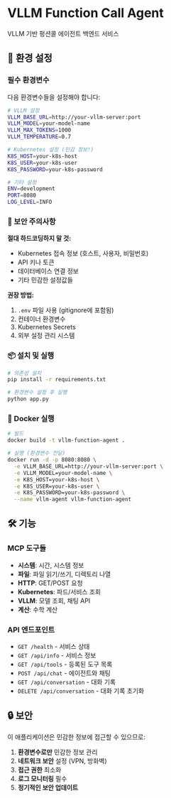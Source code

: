 # VLLM Function Call Agent

VLLM 기반 펑션콜 에이전트 백엔드 서비스

## 🔧 환경 설정

### 필수 환경변수

다음 환경변수들을 설정해야 합니다:

```bash
# VLLM 설정
VLLM_BASE_URL=http://your-vllm-server:port
VLLM_MODEL=your-model-name
VLLM_MAX_TOKENS=1000
VLLM_TEMPERATURE=0.7

# Kubernetes 설정 (민감 정보!)
K8S_HOST=your-k8s-host
K8S_USER=your-k8s-user
K8S_PASSWORD=your-k8s-password

# 기타 설정
ENV=development
PORT=8080
LOG_LEVEL=INFO
```

### 🚨 보안 주의사항

**절대 하드코딩하지 말 것:**
- Kubernetes 접속 정보 (호스트, 사용자, 비밀번호)
- API 키나 토큰
- 데이터베이스 연결 정보
- 기타 민감한 설정값들

**권장 방법:**
1. `.env` 파일 사용 (gitignore에 포함됨)
2. 컨테이너 환경변수
3. Kubernetes Secrets
4. 외부 설정 관리 시스템

### 📦 설치 및 실행

```bash
# 의존성 설치
pip install -r requirements.txt

# 환경변수 설정 후 실행
python app.py
```

### 🐳 Docker 실행

```bash
# 빌드
docker build -t vllm-function-agent .

# 실행 (환경변수 전달)
docker run -d -p 8080:8080 \
  -e VLLM_BASE_URL=http://your-vllm-server:port \
  -e VLLM_MODEL=your-model-name \
  -e K8S_HOST=your-k8s-host \
  -e K8S_USER=your-k8s-user \
  -e K8S_PASSWORD=your-k8s-password \
  --name vllm-agent vllm-function-agent
```

## 🛠️ 기능

### MCP 도구들
- **시스템**: 시간, 시스템 정보
- **파일**: 파일 읽기/쓰기, 디렉토리 나열
- **HTTP**: GET/POST 요청
- **Kubernetes**: 파드/서비스 조회
- **VLLM**: 모델 조회, 채팅 API
- **계산**: 수학 계산

### API 엔드포인트
- `GET /health` - 서비스 상태
- `GET /api/info` - 서비스 정보
- `GET /api/tools` - 등록된 도구 목록
- `POST /api/chat` - 에이전트와 채팅
- `GET /api/conversation` - 대화 기록
- `DELETE /api/conversation` - 대화 기록 초기화

## 🔒 보안

이 애플리케이션은 민감한 정보에 접근할 수 있으므로:

1. **환경변수로만** 민감한 정보 관리
2. **네트워크 보안** 설정 (VPN, 방화벽)
3. **접근 권한** 최소화
4. **로그 모니터링** 필수
5. **정기적인 보안 업데이트**
